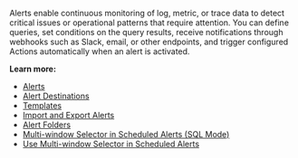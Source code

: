 Alerts enable continuous monitoring of log, metric, or trace data to detect critical issues or operational patterns that require attention. You can define queries, set conditions on the query results, receive notifications through webhooks such as Slack, email, or other endpoints, and trigger configured Actions automatically when an alert is activated.


**Learn more:**

- [Alerts](../alerts/alerts)
- [Alert Destinations](../management/alert-destinations/)
- [Templates](../management/templates/)
- [Import and Export Alerts](../alerts/import-export-alerts/)
- [Alert Folders](../alerts/alert-folders/)
- [Multi-window Selector in Scheduled Alerts (SQL Mode)](../alerts/]multi-window-selector-scheduled-alerts-concept)
- [Use Multi-window Selector in Scheduled Alerts](../alerts/how-to-access-multi-window-selector-scheduled-alerts)
